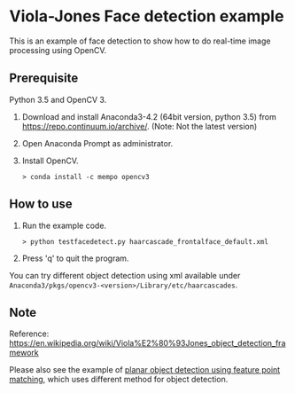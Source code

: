 # Viola-Jones Face detection example

This is an example of face detection to show how to do real-time image processing using OpenCV.

## Prerequisite

Python 3.5 and OpenCV 3.

1. Download and install Anaconda3-4.2 (64bit version, python 3.5) from https://repo.continuum.io/archive/. (Note: Not the latest version)
1. Open Anaconda Prompt as administrator.
1. Install OpenCV.
   
   ```
   > conda install -c mempo opencv3
   ```

## How to use

1. Run the example code.

   ```
   > python testfacedetect.py haarcascade_frontalface_default.xml
   ```

1. Press 'q' to quit the program.

You can try different object detection using xml available under `Anaconda3/pkgs/opencv3-<version>/Library/etc/haarcascades`.

## Note

Reference: https://en.wikipedia.org/wiki/Viola%E2%80%93Jones_object_detection_framework

Please also see the example of [planar object detection using feature point matching](https://github.com/hkawash/feature-matching-example), which uses different method for object detection.


